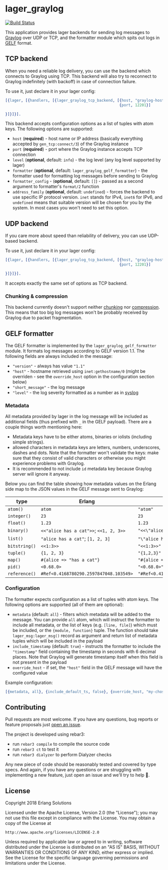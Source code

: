 # lager_graylog

[![Build Status](https://travis-ci.org/esl/lager_graylog.svg?branch=master)](https://travis-ci.org/esl/lager_graylog)

This application provides lager backends for sending log messages to [Graylog](https://www.graylog.org/)
over UDP or TCP, and the formatter module which spits out logs in [GELF](http://docs.graylog.org/en/stable/pages/gelf.html)
format.

## TCP backend

When you need a reliable log delivery, you can use the backend which connects to Graylog using TCP.
This backend will also try to reconnect to Graylog indefinitely (with backoff) in case of connection
failure.

To use it, just declare it in your lager config:

```erlang
[{lager, [{handlers, [{lager_graylog_tcp_backend, [{host, "graylog-hostname"},
                                                   {port, 12201}]

}]}]}].
```

This backend accepts configuration options as a list of tuples with atom keys. The following
options are supported:

* `host` (**required**) - host name or IP address (basically everything accepted by `gen_tcp:connect/3`)
   of the Graylog instance
* `port` (**required**) - port where the Graylog instance accepts TCP connection
* `level` (**optional**, default: `info`) - the log level (any log level supported by lager)
* `formatter` (**optional**, default: `lager_graylog_gelf_formatter`) - the formatter used for
  formatting log messages before sending to Graylog
* `formatter_config` - (**optional**, default: `[]`) - passed as a second argument to formatter's
  `format/2` function
* `address_family` (**optional**, default: `undefined`) - forces the backend to use specific IP
  protocol version. `inet` stands for IPv4, `inet6` for IPv6, and `undefined` means that suitable
  version will be chosen for you by the system. In most cases you won't need to set this option.

## UDP backend

If you care more about speed than reliability of delivery, you can use UDP-based backend.

To use it, just declare it in your lager config:

```erlang
[{lager, [{handlers, [{lager_graylog_tcp_backend, [{host, "graylog-hostname"},
                                                   {port, 12201}]

}]}]}].
```

It accepts exactly the same set of options as TCP backend.

### Chunking & compression

This backend currently doesn't support neither [chunking](http://docs.graylog.org/en/2.4/pages/gelf.html#chunking)
nor [compression](http://docs.graylog.org/en/2.4/pages/gelf.html#compression). This means that too
big log messages won't be probably received by Graylog due to packet fragmentation.

## GELF formatter

The GELF formatter is implemented by the `lager_graylog_gelf_formatter` module. It formats log
messages according to GELF version 1.1. The following fields are always included in the message:

* `"version"` - always has value `"1.1"`
* `"host"` - hostname retrieved using `inet:gethostname/0` (might be overriden - see the
  `override_host` option in the configuration section below)
* `"short_message"` - the log message
* `"level"` - the log severity formatted as a number as in [syslog](https://en.wikipedia.org/wiki/Syslog#Severity_level)

### Metadata

All metadata provided by lager in the log message will be included as additional fields
(thus prefixed with `_` in the GELF payload). There are a couple things worth mentioning here:

* Metadata keys have to be either atoms, binaries or iolists (including simple strings).
* allowed characters in metadata keys are letters, numbers, underscores, dashes and dots. Note that
  the formatter won't validate the keys: make sure that they consist of valid characters or
  otherwise you might experience problems with Graylog.
* It is recommended to not include `id` metadata key  because Graylog server will ignore it anyway.

Below you can find the table showing how metadata values on the Erlang side map to the JSON values
in the GELF message sent to Graylog:

| type          | Erlang                                 | GELF                                      |
|---------------|----------------------------------------|-------------------------------------------|
| `atom()`      | `atom`                                 | `"atom"`                                  |
| `integer()`   | `23`                                   | `23`                                      |
| `float()`     | `1.23`                                 | `1.23`                                    |
| `binary()`    | `<<"alice has a cat">>`; `<<1, 2, 3>>` | `"<<\"alice has a cat\">>"; "<<1,2,3>>"`  |
| `list()`      | `"alice has a cat"`; `[1, 2, 3]`       | `"\"alice has a cat\""`; `"[1,2,3]"`      |
| `bitstring()` | `<<1:3>>`                              | `"<<1:3>>"`                               |
| `tuple()`     | `{1, 2, 3}`                            | `"{1,2,3}"`                               |
| `map()`       | `#{alice => "has a cat"}`              | `"#{alice => \"has a cat\"}"`             |
| `pid()`       | `<0.68.0>`                             | `"<0.68.0>"`                              |
| `reference()` | `#Ref<0.4168780290.2597847048.103549>` | `"#Ref<0.4168780290.2597847048.103549>"`  |


### Configuration

The formatter expects configuration as a list of tuples with atom keys. The following options are
supported (all of them are optional):
* `metadata` (default: `all`) - filters which metadata will be added to the message. You can provide
  `all` atom, which will instruct the formatter to include all metadata, or the list of keys
  (e.g. `[line, file]`) which must be included, or the `{module, function}` tuple. The function
  should take `lager_msg:lager_msg()` record as argument and return list of metadata tuples which
  will be included in the payload
* `include_timestamp` (default: `true`) - instructs the formatter to include the `"timestamp"` field
  containing the timestamp in seconds with 6 decimal places. Note that Graylog will generate timestamp
  itself when this field is not present in the payload
* `override_host` - if set, the `"host"` field in the GELF message will have the configured value

Example configuration:

```erlang
[{metadata, all}, {include_default_ts, false}, {override_host, "my-chosen-hostname"}]
```

## Contributing

Pull requests are most welcome. If you have any questions, bug reports or feature proposals just
[open an issue](https://github.com/esl/lager_graylog/issues/new).

The project is developed using rebar3:
* run `rebar3 compile` to compile the source code
* run `rebar3 ct` to test it
* run `rebar3 dialyzer` to perform Dialyzer checks


Any new piece of code should be reasonably tested and covered by type specs. And again, if you have
any questions or are struggling with implementing a new feature, just open an issue and we'll try
to help :slightly_smiling_face:.

## License

Copyright 2018 Erlang Solutions

Licensed under the Apache License, Version 2.0 (the "License");
you may not use this file except in compliance with the License.
You may obtain a copy of the License at

    http://www.apache.org/licenses/LICENSE-2.0

Unless required by applicable law or agreed to in writing, software
distributed under the License is distributed on an "AS IS" BASIS,
WITHOUT WARRANTIES OR CONDITIONS OF ANY KIND, either express or implied.
See the License for the specific language governing permissions and
limitations under the License.
